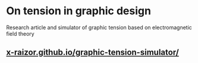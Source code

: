 # On tension in graphic design

Research article and simulator of graphic tension based on electromagnetic field theory

## [x-raizor.github.io/graphic-tension-simulator/](https://x-raizor.github.io/graphic-tension-simulator/)